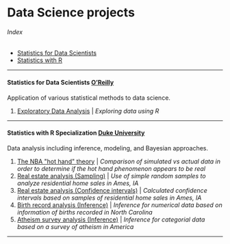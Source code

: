 # Data Science projects
###### Index
- [Statistics for Data Scientists](#statistics-for-data-scientists)
- [Statistics with R](#statistics-with-r-specialization-duke-university)
---
#### Statistics for Data Scientists [O’Reilly](https://www.oreilly.com/library/view/practical-statistics-for/9781491952955/)
Application of various statistical methods to data science.
1. [Exploratory Data Analysis](http://htmlpreview.github.io/?https://github.com/FabianPeri/Data-Science-projects/blob/master/Statistics-for-data-scientists/01_-_Exploratory_Data_Analysis.html) | *Exploring data using R*
---
#### Statistics with R Specialization [Duke University](https://www.coursera.org/specializations/statistics)
Data analysis including inference, modeling, and Bayesian approaches.
1. [The NBA "hot hand" theory](http://htmlpreview.github.io/?https://github.com/FabianPeri/Data-Science-projects/blob/master/Statistics-with-R-Duke/01_-_NBA_Hot_Hand_Theory__Probability_.pdf) | *Comparison of simulated vs actual data in order to determine if the hot hand phenomenon appears to be real*
2. [Real estate analysis (Sampling)](http://htmlpreview.github.io/?https://github.com/FabianPeri/Data-Science-projects/blob/master/Statistics-with-R-Duke/02_-_Real_Estate_Analysis__Sampling_distributions_.html) | *Use of simple random samples to analyze residential home sales in Ames, IA*
3. [Real estate analysis (Confidence intervals)](http://htmlpreview.github.io/?https://github.com/FabianPeri/Data-Science-projects/blob/master/Statistics-with-R-Duke/03_-_Real_Estate_Analysis__Confidence_intervals_.html) | *Calculated confidence intervals based on samples of residential home sales in Ames, IA*
4. [Birth record analysis (Inference)](http://htmlpreview.github.io/?https://github.com/FabianPeri/Data-Science-projects/blob/master/Statistics-with-R-Duke/04_-_Birth_Record_Analysis__Inference_for_numerical_data_.html) | *Inference for numerical data based on information of births recorded in North Carolina*
5. [Atheism survey analysis (Inference)](http://htmlpreview.github.io/?https://github.com/FabianPeri/Data-Science-projects/blob/master/Statistics-with-R-Duke/05_-_Atheism_Survey__Inference_for_categorical_data_.html) | *Inference for categorial data based on a survey of atheism in America*
---

